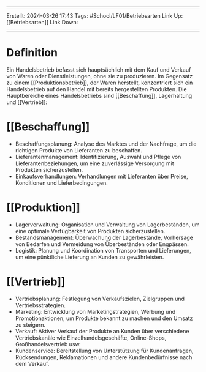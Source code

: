 
--- 
Erstellt: 2024-03-26    17:43 
Tags: #School/LF01/Betriebsarten 
Link Up: [[Betriebsarten]]
Link Down:

--- 

# Definition
Ein Handelsbetrieb befasst sich hauptsächlich mit dem Kauf und Verkauf von Waren oder Dienstleistungen, ohne sie zu produzieren. Im Gegensatz zu einem [[Produktionsbetrieb]], der Waren herstellt, konzentriert sich ein Handelsbetrieb auf den Handel mit bereits hergestellten Produkten. Die Hauptbereiche eines Handelsbetriebs sind [[Beschaffung]], Lagerhaltung und [[Vertrieb]]:
# [[Beschaffung]]
- Beschaffungsplanung: Analyse des Marktes und der Nachfrage, um die richtigen Produkte von Lieferanten zu beschaffen.
- Lieferantenmanagement: Identifizierung, Auswahl und Pflege von Lieferantenbeziehungen, um eine zuverlässige Versorgung mit Produkten sicherzustellen.
- Einkaufsverhandlungen: Verhandlungen mit Lieferanten über Preise, Konditionen und Lieferbedingungen.
# [[Produktion]]
- Lagerverwaltung: Organisation und Verwaltung von Lagerbeständen, um eine optimale Verfügbarkeit von Produkten sicherzustellen.
- Bestandsmanagement: Überwachung der Lagerbestände, Vorhersage von Bedarfen und Vermeidung von Überbeständen oder Engpässen.
- Logistik: Planung und Koordination von Transporten und Lieferungen, um eine pünktliche Lieferung an Kunden zu gewährleisten.
# [[Vertrieb]]
- Vertriebsplanung: Festlegung von Verkaufszielen, Zielgruppen und Vertriebsstrategien.
- Marketing: Entwicklung von Marketingstrategien, Werbung und Promotionaktionen, um Produkte bekannt zu machen und den Umsatz zu steigern.
- Verkauf: Aktiver Verkauf der Produkte an Kunden über verschiedene Vertriebskanäle wie Einzelhandelsgeschäfte, Online-Shops, Großhandelsvertrieb usw.
- Kundenservice: Bereitstellung von Unterstützung für Kundenanfragen, Rücksendungen, Reklamationen und andere Kundenbedürfnisse nach dem Verkauf.